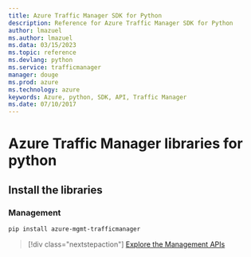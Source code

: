 ```yaml
---
title: Azure Traffic Manager SDK for Python
description: Reference for Azure Traffic Manager SDK for Python
author: lmazuel
ms.author: lmazuel
ms.data: 03/15/2023
ms.topic: reference
ms.devlang: python
ms.service: trafficmanager
manager: douge
ms.prod: azure
ms.technology: azure
keywords: Azure, python, SDK, API, Traffic Manager
ms.date: 07/10/2017
---
```

# Azure Traffic Manager libraries for python

## Install the libraries

### Management

```bash
pip install azure-mgmt-trafficmanager
```

> [!div class="nextstepaction"]
> [Explore the Management APIs](/python/api/overview/azure/trafficmanager/management)
